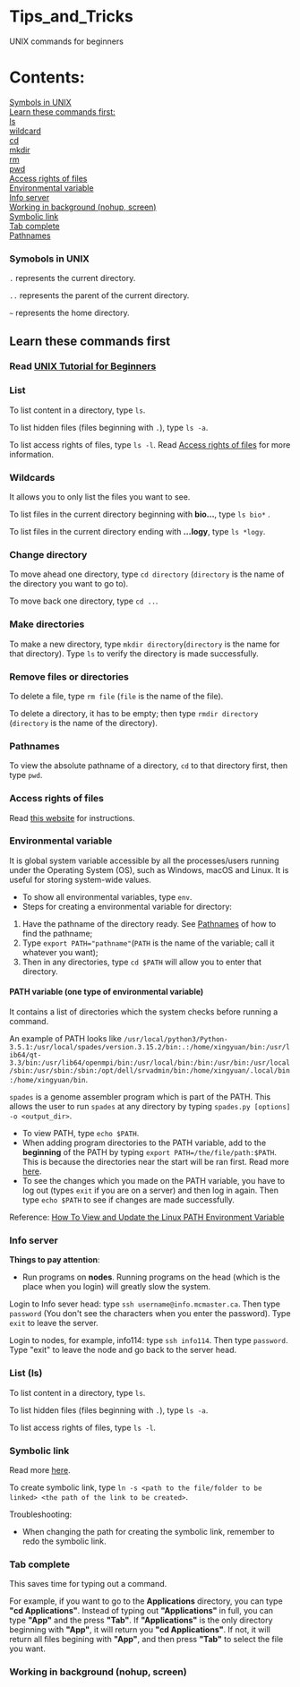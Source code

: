 # Tips_and_Tricks
UNIX commands for beginners

# Contents:
[Symbols in UNIX](#symobols-in-unix) <br>
[Learn these commands first:](#learn-these-commands-first) <br>
[ls](#list) <br>
[wildcard](#wildcards) <br>
[cd](#change-directory) <br>
[mkdir](#make-directories) <br>
[rm](#remove-files-or-directories) <br>
[pwd](#remove-files-or-directories) <br>
[Access rights of files](#access-rights-of-files) <br>
[Environmental variable](#environmental-variable) <br>
[Info server](#info-server) <br>
[Working in background (nohup, screen)](#working-in-background-nohup-screen) <br>
[Symbolic link](#symbolic-link) <br>
[Tab complete](#tab-complete) <br>
[Pathnames](#pathnames)  <br>

### Symobols in UNIX
``.`` represents the current directory. 

``..`` represents the parent of the current directory. 

``~`` represents the home directory.

## Learn these commands first

### Read [UNIX Tutorial for Beginners](http://www.ee.surrey.ac.uk/Teaching/Unix/index.html)

### List 
To list content in a directory, type ``ls``.

To list hidden files (files beginning with ``.``), type ``ls -a``. 

To list access rights of files, type ``ls -l``. Read [Access rights of files](#access-rights-of-files) for more information.  

### Wildcards 
It allows you to only list the files you want to see. 

To list files in the current directory beginning with **bio...**, type ``ls bio*`` .

To list files in the current directory ending with **...logy**, type ``ls *logy``.

### Change directory 
To move ahead one directory, type ``cd directory`` (``directory`` is the name of the directory you want to go to).

To move back one directory, type ``cd ..``.

### Make directories
To make a new directory, type ``mkdir directory``(``directory`` is the name for that directory). Type ``ls`` to verify the directory is made successfully. 

### Remove files or directories
To delete a file, type ``rm file`` (``file`` is the name of the file).

To delete a directory, it has to be empty; then type ``rmdir directory`` (``directory`` is the name of the directory).

### Pathnames
To view the absolute pathname of a directory, ``cd`` to that directory first, then type ``pwd``.

### Access rights of files
Read [this website](https://www.pluralsight.com/blog/it-ops/linux-file-permissions) for instructions.

### Environmental variable
It is global system variable accessible by all the processes/users running under the Operating System (OS), such as Windows, macOS and Linux. It is useful for storing system-wide values.  
- To show all environmental variables, type ``env``.
- Steps for creating a environmental variable for directory: <br>
1. Have the pathname of the directory ready. See [Pathnames](#pathnames) of how to find the pathname; <br>
2. Type ``export PATH="pathname"``(``PATH`` is the name of the variable; call it whatever you want); <br> 
3. Then in any directories, type ``cd $PATH`` will allow you to enter that directory. 

#### PATH variable (one type of environmental variable)
It contains a list of directories which the system checks before running a command. 

An example of PATH looks like ``/usr/local/python3/Python-3.5.1:/usr/local/spades/version.3.15.2/bin:.:/home/xingyuan/bin:/usr/lib64/qt-3.3/bin:/usr/lib64/openmpi/bin:/usr/local/bin:/bin:/usr/bin:/usr/local/sbin:/usr/sbin:/sbin:/opt/dell/srvadmin/bin:/home/xingyuan/.local/bin:/home/xingyuan/bin``.

``spades`` is a genome assembler program which is part of the PATH. This allows the user to run ``spades`` at any directory by typing ``spades.py [options] -o <output_dir>``. 

- To view PATH, type ``echo $PATH``.
- When adding program directories to the PATH variable, add to the **beginning** of the PATH by typing ``export PATH=/the/file/path:$PATH``. This is because the directories near the start will be ran first. Read more [here](https://stackoverflow.com/questions/9546324/adding-a-directory-to-the-path-environment-variable-in-windows#:~:text=The%20path%20works%20like%20first,the%20beginning%20of%20the%20command). 
- To see the changes which you made on the PATH variable, you have to log out (types ``exit`` if you are on a server) and then log in again. Then type ``echo $PATH`` to see if changes are made successfully. 

Reference: 
[How To View and Update the Linux PATH Environment Variable](https://www.digitalocean.com/community/tutorials/how-to-view-and-update-the-linux-path-environment-variable#step-3-mdash-permanently-adding-a-directory-to-the-path-variable)

### Info server
**Things to pay attention**:
- Run programs on **nodes**. Running programs on the head (which is the place when you login) will greatly slow the system.  

Login to Info sever head: type ``ssh username@info.mcmaster.ca``. Then type ``password`` (You don't see the characters when you enter the password). Type ``exit`` to leave the server.

Login to nodes, for example, info114: type ``ssh info114``. Then type ``password``. Type "exit" to leave the node and go back to the server head. 

### List (ls)
To list content in a directory, type ``ls``.

To list hidden files (files beginning with ``.``), type ``ls -a``. 

To list access rights of files, type ``ls -l``. 

### Symbolic link
Read more [here](https://www.freecodecamp.org/news/symlink-tutorial-in-linux-how-to-create-and-remove-a-symbolic-link/).

To create symbolic link, type ``ln -s <path to the file/folder to be linked> <the path of the link to be created>``.

Troubleshooting: 
- When changing the path for creating the symbolic link, remember to redo the symbolic link. 

### Tab complete
This saves time for typing out a command. 

For example, if you want to go to the **Applications** directory, you can type **"cd Applications"**. Instead of typing out **"Applications"** in full, you can type **"App"** and the press **"Tab"**. If **"Applications"** is the only directory beginning with **"App"**, it will return you **"cd Applications"**. If not, it will return all files begining with **"App"**, and then press **"Tab"** to select the file you want. 

### Working in background (nohup, screen)
